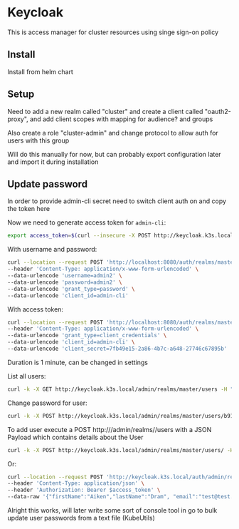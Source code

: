 # Keycloak

This is access manager for cluster resources using singe sign-on policy

## Install

Install from helm chart

## Setup

Need to add a new realm called "cluster" and create a client called "oauth2-proxy", and add client scopes with mapping for audience? and groups

Also create a role "cluster-admin" and change protocol to allow auth for users with this group

Will do this manually for now, but can probably export configuration later and import it during installation

## Update password

In order to provide admin-cli secret need to switch client auth on and copy the token here

Now we need to generate access token for `admin-cli`:
```sh
export access_token=$(curl --insecure -X POST http://keycloak.k3s.local/realms/master/protocol/openid-connect/token --user admin-cli:DBUfVLsd7iSDe1XD96dpr8Vz4cuPJiD3 -H 'content-type: application/x-www-form-urlencoded' -d 'username=admin&password=coreos&grant_type=password' | jq --raw-output '.access_token' )
```

With username and password:
```sh
curl --location --request POST 'http://localhost:8080/auth/realms/master/protocol/openid-connect/token' \
--header 'Content-Type: application/x-www-form-urlencoded' \
--data-urlencode 'username=admin2' \
--data-urlencode 'password=admin2' \
--data-urlencode 'grant_type=password' \
--data-urlencode 'client_id=admin-cli'
```

With access token:
```sh
curl --location --request POST 'http://localhost:8080/auth/realms/master/protocol/openid-connect/token' \
--header 'Content-Type: application/x-www-form-urlencoded' \
--data-urlencode 'grant_type=client_credentials' \
--data-urlencode 'client_id=admin-cli' \
--data-urlencode 'client_secret=7fb49e15-2a86-4b7c-a648-27746c67895b'
```

Duration is 1 minute, can be changed in settings

List all users:
```sh
curl -k -X GET http://keycloak.k3s.local/admin/realms/master/users -H "Authorization: Bearer $access_token" | jq
```

Change password for user:
```sh
curl -k -X POST http://keycloak.k3s.local/admin/realms/master/users/b910fa62-8c74-4ea5-95de-129814155d5b/reset-password -H "Content-Type: application/json" -H "Authorization: Bearer $access_token" --data '{ "value": "newpassword" }'
```

To add user execute a POST http://<host>/admin/realms/<realm>/users with a JSON Payload which contains details about the User
```sh
curl -k -X POST http://keycloak.k3s.local/admin/realms/master/users/ -H "Content-Type: application/json" -H "Authorization: Bearer $access_token" --data '{ "value": "" }'
```

Or:
```sh
curl --location --request POST 'http://keycloak.k3s.local/auth/admin/realms/master/users' \
--header 'Content-Type: application/json' \
--header 'Authorization: Bearer $access_token' \
--data-raw '{"firstName":"Aiken","lastName":"Dram", "email":"test@test.com", "enabled":"true", "username":"app-user"}'
```

Alright this works, will later write some sort of console tool in go to bulk update user passwords from a text file (KubeUtils)